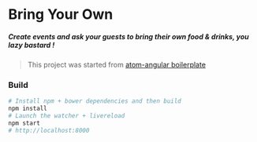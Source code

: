# Bring Your Own

##### Create events and ask your guests to bring their own food & drinks, you lazy bastard !

> This project was started from [atom-angular boilerplate](https://github.com/atom-angular/boilerplate)

### Build

```bash
# Install npm + bower dependencies and then build
npm install
# Launch the watcher + livereload
npm start
# http://localhost:8000
```

